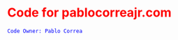 <span style="color:red">Code for pablocorreajr.com</span>
=======


<span style="color:blue">`Code Owner: Pablo Correa`</span>
